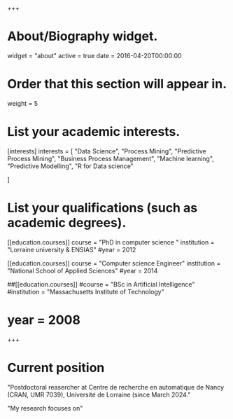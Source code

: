 +++
# About/Biography widget.
widget = "about"
active = true
date = 2016-04-20T00:00:00

# Order that this section will appear in.
weight = 5

# List your academic interests.
[interests]
  interests = [
    "Data Science", 
    "Process Mining", 
    "Predictive Process Mining",
    "Business Process Management",
    "Machine learning", 
    "Predictive Modelling", 
    "R for Data science"
    
  ]

# List your qualifications (such as academic degrees).
[[education.courses]]
  course = "PhD in computer science "
  institution = "Lorraine university & ENSIAS"
  #year = 2012

[[education.courses]]
  course = "Computer science Engineer"
  institution = "National School of Applied Sciences"
 #year = 2014

##[[education.courses]]
  #course = "BSc in Artificial Intelligence"
  #institution = "Massachusetts Institute of Technology"
 # year = 2008
 
+++

# Current position

"Postdoctoral reasercher at Centre de recherche en automatique de Nancy (CRAN, UMR 7039), Université de Lorraine (since March 2024."

"My research focuses on"


